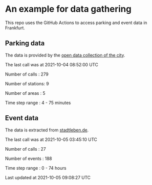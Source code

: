 # An example for data gathering

This repo uses the GitHub Actions to access parking and event data in Frankfurt.

## Parking data
The data is provided by the [open data collection of the city](https://www.offenedaten.frankfurt.de/).

The last call was at 2021-10-04 08:52:00 UTC

Number of calls   : 279

Number of stations:   9

Number of areas   :   5

Time step range   :   4 -  75 minutes


## Event data
The data is extracted from [stadtleben.de](https://stadtleben.de/frankfurt/).

The last call was at 2021-10-05 03:45:10 UTC

Number of calls   :  27

Number of events  : 188

Time step range   :   0 -  74 hours


Last updated at 2021-10-05 09:08:27 UTC
